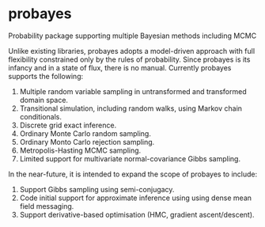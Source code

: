 # probayes
Probability package supporting multiple Bayesian methods including MCMC

Unlike existing libraries, probayes adopts a model-driven approach with full flexibility constrained only by the rules
of probability. Since probayes is its infancy and in a state of flux, there is no manual. Currently probayes supports
the following:

1. Multiple random variable sampling in untransformed and transformed domain space. 
2. Transitional simulation, including random walks, using Markov chain conditionals.
3. Discrete grid exact inference.
4. Ordinary Monte Carlo random sampling.
5. Ordinary Monto Carlo rejection sampling.
6. Metropolis-Hasting MCMC sampling.
7. Limited support for multivariate normal-covariance Gibbs sampling.

In the near-future, it is intended to expand the scope of probayes to include:

1. Support Gibbs sampling using semi-conjugacy.
2. Code initial support for approximate inference using using dense mean field messaging.
3. Support derivative-based optimisation (HMC, gradient ascent/descent).


